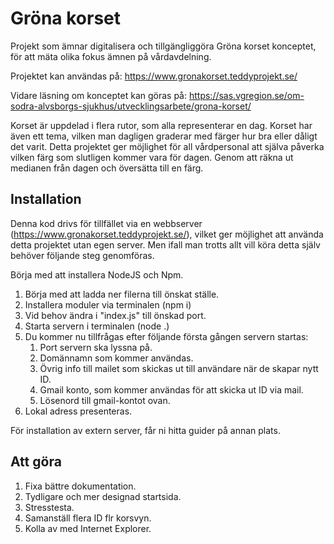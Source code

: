 # Gröna korset
Projekt som ämnar digitalisera och tillgängliggöra Gröna korset konceptet, för att mäta olika fokus ämnen på vårdavdelning.

Projektet kan användas på: https://www.gronakorset.teddyprojekt.se/

Vidare läsning om konceptet kan göras på: https://sas.vgregion.se/om-sodra-alvsborgs-sjukhus/utvecklingsarbete/grona-korset/

Korset är uppdelad i flera rutor, som alla representerar en dag. Korset har även ett tema, vilken man dagligen graderar med färger hur bra eller dåligt det varit. Detta projektet ger möjlighet för all vårdpersonal att själva påverka vilken färg som slutligen kommer vara för dagen. Genom att räkna ut medianen från dagen och översätta till en färg.

## Installation
Denna kod drivs för tillfället via en webbserver (https://www.gronakorset.teddyprojekt.se/), vilket ger möjlighet att använda detta projektet utan egen server. Men ifall man trotts allt vill köra detta själv behöver följande steg genomföras.

Börja med att installera NodeJS och Npm.

1. Börja med att ladda ner filerna till önskat ställe.
2. Installera moduler via terminalen (npm i)
3. Vid behov ändra i "index.js" till önskad port.
4. Starta servern i terminalen (node .)
5. Du kommer nu tillfrågas efter följande första gången servern startas:
	1. Port servern ska lyssna på.
	2. Domännamn som kommer användas.
	3. Övrig info till mailet som skickas ut till användare när de skapar nytt ID.
	4. Gmail konto, som kommer användas för att skicka ut ID via mail.
	5. Lösenord till gmail-kontot ovan.
6. Lokal adress presenteras.

För installation av extern server, får ni hitta guider på annan plats.

## Att göra
1. Fixa bättre dokumentation.
2. Tydligare och mer designad startsida.
3. Stresstesta.
4. Samanställ flera ID flr korsvyn.
5. Kolla av med Internet Explorer.